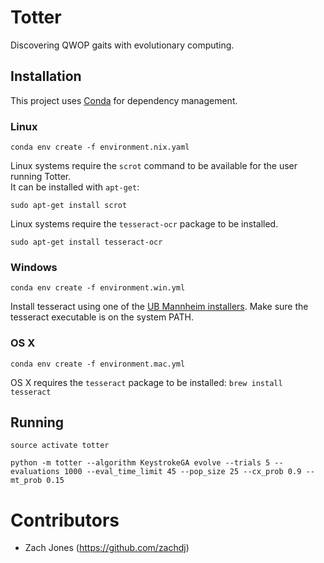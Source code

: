 # Totter
Discovering QWOP gaits with evolutionary computing.

## Installation

This project uses [Conda](https://conda.io/docs/user-guide/install/index.html) for dependency management.

### Linux

`conda env create -f environment.nix.yaml`

Linux systems require the `scrot` command to be available for the user running Totter.  
It can be installed with `apt-get`:

`sudo apt-get install scrot`

Linux systems require the `tesseract-ocr` package to be installed.

`sudo apt-get install tesseract-ocr`

### Windows

`conda env create -f environment.win.yml`

Install tesseract using one of the [UB Mannheim installers](https://github.com/UB-Mannheim/tesseract/wiki).
Make sure the tesseract executable is on the system PATH.

### OS X

`conda env create -f environment.mac.yml`

OS X requires the `tesseract` package to be installed:
`brew install tesseract`

## Running 

`source activate totter`

`python -m totter --algorithm KeystrokeGA evolve --trials 5 --evaluations 1000 --eval_time_limit 45 --pop_size 25 --cx_prob 0.9 --mt_prob 0.15`

# Contributors
- Zach Jones (https://github.com/zachdj)
